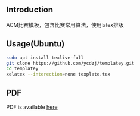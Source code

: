 ## Introduction

ACM比赛模板，包含比赛常用算法，使用latex排版

## Usage(Ubuntu)

```bash
sudo apt install texlive-full
git clone https://github.com/ycdzj/templatey.git
cd templatey
xelatex --interection=none texplate.tex
```

## PDF

PDF is available [here](texplate.pdf)
